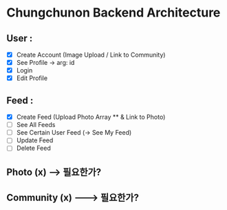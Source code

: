 # Chungchunon Backend Architecture

## User :

- [x] Create Account (Image Upload / Link to Community)
- [x] See Profile -> arg: id
- [x] Login
- [x] Edit Profile 

## Feed :  

- [x] Create Feed (Upload Photo Array ** & Link to Photo)
- [ ] See All Feeds
- [ ] See Certain User Feed (-> See My Feed)
- [ ] Update Feed
- [ ] Delete Feed

## Photo (x) --> 필요한가?
## Community (x) ---> 필요한가?


